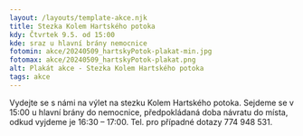 ```yaml
---
layout: /layouts/template-akce.njk
title: Stezka Kolem Hartského potoka
kdy: Čtvrtek 9.5. od 15:00
kde: sraz u hlavní brány nemocnice
fotomin: akce/20240509_hartskyPotok-plakat-min.jpg
fotomax: akce/20240509_hartskyPotok-plakat.png
alt: Plakát akce - Stezka Kolem Hartského potoka
tags: akce
---
```


Vydejte se s námi na výlet na stezku Kolem Hartského potoka. Sejdeme se v 15:00 u hlavní brány do nemocnice, předpokládaná doba návratu do místa, odkud vyjdeme je 16:30 – 17:00. Tel. pro případné dotazy 774 948 531. 


